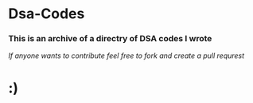 # Dsa-Codes

### This is an archive of a directry of DSA codes I wrote

_If anyone wants to contribute feel free to fork and create a pull requrest_

# :)
